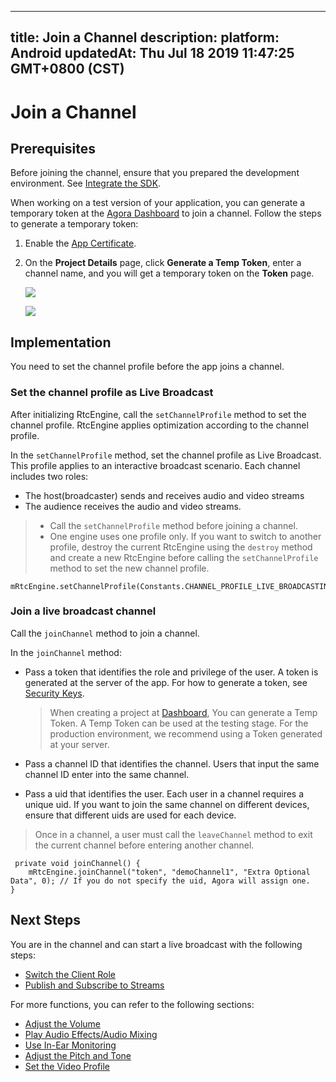 
---
title: Join a Channel
description: 
platform: Android
updatedAt: Thu Jul 18 2019 11:47:25 GMT+0800 (CST)
---
# Join a Channel
## Prerequisites

Before joining the channel, ensure that you prepared the development environment. See [Integrate the SDK](../../en/Interactive%20Broadcast/android_video.md).

When working on a test version of your application, you can generate a temporary token at the [Agora Dashboard](https://dashboard.agora.io/) to join a channel. Follow the steps to generate a temporary token:

1. Enable the [App Certificate](../../en/Audio%20Broadcast/token.md). 

2. On the **Project Details** page, click **Generate a Temp Token**, enter a channel name, and you will get a temporary token on the **Token** page. 

	![](https://web-cdn.agora.io/docs-files/1563113619615)

	![](https://web-cdn.agora.io/docs-files/1563113643411)

## Implementation
You need to set the channel profile before the app joins a channel.

### Set the channel profile as Live Broadcast
After initializing RtcEngine, call the `setChannelProfile` method to set the channel profile. RtcEngine applies optimization according to the channel profile.

In the `setChannelProfile` method, set the channel profile as Live Broadcast. This profile applies to an interactive broadcast scenario. Each channel includes two roles: 

- The host\(broadcaster\) sends and receives audio and video streams
- The audience receives the audio and video streams.

> -   Call the `setChannelProfile` method before joining a channel.
> -   One engine uses one profile only. If you want to switch to another profile, destroy the current RtcEngine using the `destroy` method and create a new RtcEngine before calling the `setChannelProfile` method to set the new channel profile.

```
mRtcEngine.setChannelProfile(Constants.CHANNEL_PROFILE_LIVE_BROADCASTING);
```

### Join a live broadcast channel
Call the `joinChannel` method to join a channel. 

In the `joinChannel` method:

-   Pass a token that identifies the role and privilege of the user. A token is generated at the server of the app. For how to generate a token, see [Security Keys](../../en/Audio%20Broadcast/token.md). 

	> When creating a project at [Dashboard](https://dashboard.agora.io/), You can generate a Temp Token. A Temp Token can be used at the testing stage. For the production environment, we recommend using a Token generated at your server.
-   Pass a channel ID that identifies the channel. Users that input the same channel ID enter into the same channel.
-   Pass a uid that identifies the user. Each user in a channel requires a unique uid. If you want to join the same channel on different devices, ensure that different uids are used for each device.

> Once in a channel, a user must call the `leaveChannel` method to exit the current channel before entering another channel.

```
 private void joinChannel() {
    mRtcEngine.joinChannel("token", "demoChannel1", "Extra Optional Data", 0); // If you do not specify the uid, Agora will assign one.
}
```

## Next Steps
You are in the channel and can start a live broadcast with the following steps:

- [Switch the Client Role](../../en/Interactive%20Broadcast/role_android.md)
- [Publish and Subscribe to Streams](../../en/Interactive%20Broadcast/publish_android_live.md)

For more functions, you can refer to the following sections:

- [Adjust the Volume](../../en/Interactive%20Broadcast/volume_android.md)
- [Play Audio Effects/Audio Mixing](../../en/Interactive%20Broadcast/effect_mixing_android.md)
- [Use In-Ear Monitoring](../../en/Interactive%20Broadcast/in-ear_android.md)
- [Adjust the Pitch and Tone](../../en/Interactive%20Broadcast/voice_effect_android.md)
- [Set the Video Profile](../../en/Interactive%20Broadcast/videoProfile_android.md)

